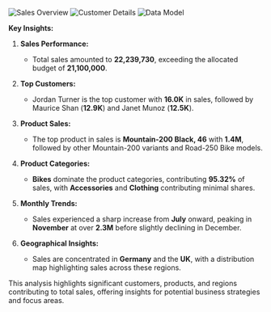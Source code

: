 ![Sales Overview](https://github.com/user-attachments/assets/37f28af0-79bb-4bb6-b9ce-c3acff186793)
![Customer Details](https://github.com/user-attachments/assets/f3ecbbbd-6f8d-4f55-ba91-f6a8fe80ccb6)
![Data Model](https://github.com/user-attachments/assets/32d9e96b-466f-4a43-85e5-1e336e7d7e98)


**Key Insights:**

1. **Sales Performance:**
   - Total sales amounted to **22,239,730**, exceeding the allocated budget of **21,100,000**.
   
2. **Top Customers:**
   - Jordan Turner is the top customer with **16.0K** in sales, followed by Maurice Shan (**12.9K**) and Janet Munoz (**12.5K**).
   
3. **Product Sales:**
   - The top product in sales is **Mountain-200 Black, 46** with **1.4M**, followed by other Mountain-200 variants and Road-250 Bike models.
   
4. **Product Categories:**
   - **Bikes** dominate the product categories, contributing **95.32%** of sales, with **Accessories** and **Clothing** contributing minimal shares.

5. **Monthly Trends:**
   - Sales experienced a sharp increase from **July** onward, peaking in **November** at over **2.3M** before slightly declining in December.

6. **Geographical Insights:**
   - Sales are concentrated in **Germany** and the **UK**, with a distribution map highlighting sales across these regions.

This analysis highlights significant customers, products, and regions contributing to total sales, offering insights for potential business strategies and focus areas.
